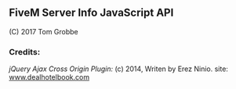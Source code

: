 ## FiveM Server Info JavaScript API
(C) 2017 Tom Grobbe

### Credits:
*jQuery Ajax Cross Origin Plugin:* (c) 2014, Writen by Erez Ninio. site: www.dealhotelbook.com
